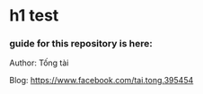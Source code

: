 # h1 test

### guide for this repository is here:

Author: Tống tài

Blog: https://www.facebook.com/tai.tong.395454
